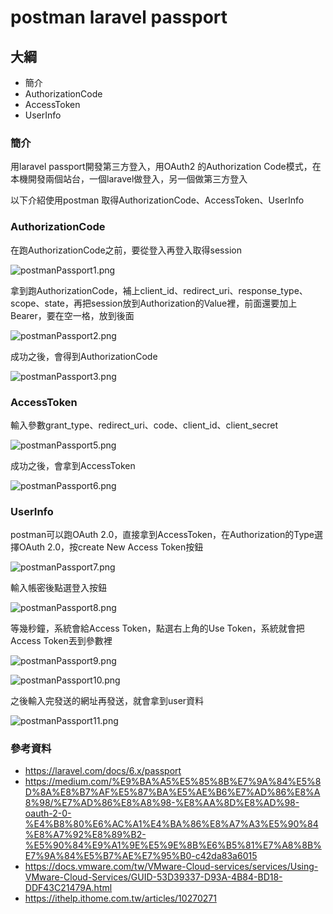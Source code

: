 # postman laravel passport

## 大綱

- 簡介
- AuthorizationCode
- AccessToken
- UserInfo

### 簡介

用laravel passport開發第三方登入，用OAuth2 的Authorization Code模式，在本機開發兩個站台，一個laravel做登入，另一個做第三方登入

以下介紹使用postman 取得AuthorizationCode、AccessToken、UserInfo

### AuthorizationCode

在跑AuthorizationCode之前，要從登入再登入取得session

![postmanPassport1.png](C:\xampp\htdocs\markdown_note\assets\images\postmanPassport1.png)

拿到跑AuthorizationCode，補上client_id、redirect_uri、response_type、scope、state，再把session放到Authorization的Value裡，前面還要加上Bearer，要在空一格，放到後面

![postmanPassport2.png](C:\xampp\htdocs\markdown_note\assets\images\postmanPassport2.png)

成功之後，會得到AuthorizationCode

![postmanPassport3.png](C:\xampp\htdocs\markdown_note\assets\images\postmanPassport3.png)

### AccessToken

輸入參數grant_type、redirect_uri、code、client_id、client_secret

![postmanPassport5.png](C:\xampp\htdocs\markdown_note\assets\images\postmanPassport5.png)

成功之後，會拿到AccessToken

![postmanPassport6.png](C:\xampp\htdocs\markdown_note\assets\images\postmanPassport6.png)

### UserInfo

postman可以跑OAuth 2.0，直接拿到AccessToken，在Authorization的Type選擇OAuth 2.0，按create New Access Token按鈕

![postmanPassport7.png](C:\xampp\htdocs\markdown_note\assets\images\postmanPassport7.png)

輸入帳密後點選登入按鈕

![postmanPassport8.png](C:\xampp\htdocs\markdown_note\assets\images\postmanPassport8.png)

等幾秒鐘，系統會給Access Token，點選右上角的Use Token，系統就會把Access Token丟到參數裡

![postmanPassport9.png](C:\xampp\htdocs\markdown_note\assets\images\postmanPassport9.png)

![postmanPassport10.png](C:\xampp\htdocs\markdown_note\assets\images\postmanPassport10.png)

之後輸入完發送的網址再發送，就會拿到user資料

![postmanPassport11.png](C:\xampp\htdocs\markdown_note\assets\images\postmanPassport11.png)

### 參考資料

- https://laravel.com/docs/6.x/passport
- https://medium.com/%E9%BA%A5%E5%85%8B%E7%9A%84%E5%8D%8A%E8%B7%AF%E5%87%BA%E5%AE%B6%E7%AD%86%E8%A8%98/%E7%AD%86%E8%A8%98-%E8%AA%8D%E8%AD%98-oauth-2-0-%E4%B8%80%E6%AC%A1%E4%BA%86%E8%A7%A3%E5%90%84%E8%A7%92%E8%89%B2-%E5%90%84%E9%A1%9E%E5%9E%8B%E6%B5%81%E7%A8%8B%E7%9A%84%E5%B7%AE%E7%95%B0-c42da83a6015
- https://docs.vmware.com/tw/VMware-Cloud-services/services/Using-VMware-Cloud-Services/GUID-53D39337-D93A-4B84-BD18-DDF43C21479A.html
- https://ithelp.ithome.com.tw/articles/10270271

